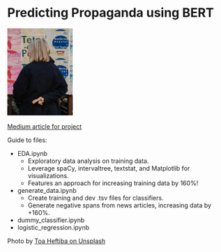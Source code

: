# Predicting Propaganda using BERT

<img src="toa-heftiba-QHuauUyXRt8-unsplash.jpg" width="150" height="200" />

<a href="https://medium.com/@bromas/predicting-propaganda-using-bert-bbb28b7deb71?source=friends_link&sk=92b472b78571058f86ab5e4fb679b35a">Medium article for project</a>


Guide to files:
* EDA.ipynb
  * Exploratory data analysis on training data. 
  * Leverage spaCy, intervaltree, textstat, and Matplotlib for visualizations.
  * Features an approach for increasing training data by 160%!
* generate_data.ipynb
  * Create training and dev .tsv files for classifiers.
  * Generate negative spans from news articles, increasing data by +160%.
* dummy_classifier.ipynb
* logistic_regression.ipynb


Photo by [Toa Heftiba on Unsplash](https://unsplash.com/photos/QHuauUyXRt8)
